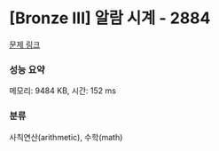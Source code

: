 # [Bronze III] 알람 시계 - 2884 

[문제 링크](https://www.acmicpc.net/problem/2884) 

### 성능 요약

메모리: 9484 KB, 시간: 152 ms

### 분류

사칙연산(arithmetic), 수학(math)

